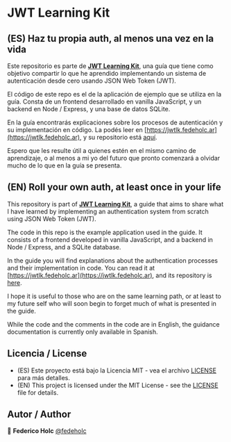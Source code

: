 # JWT Learning Kit

## (ES) Haz tu propia auth, al menos una vez en la vida

Este repositorio es parte de [**JWT Learning Kit**](https://jwtlk.fedeholc.ar), una guía que tiene como objetivo compartir lo que he aprendido implementando un sistema de autenticación desde cero usando JSON Web Token (JWT).

El código de este repo es el de la aplicación de ejemplo que se utiliza en la guía. Consta de un frontend desarrollado en vanilla JavaScript, y un backend en Node / Express, y una base de datos SQLite.

En la guía encontrarás explicaciones sobre los procesos de autenticación y su implementación en código. La podés leer en [https://jwtlk.fedeholc.ar](https://jwtlk.fedeholc.ar), y su repositorio está [aquí](https://www.github.com/fedeholc/jwtlk-doc/).

Espero que les resulte útil a quienes estén en el mismo camino de aprendizaje, o al menos a mi yo del futuro que pronto comenzará a olvidar mucho de lo que en la guía se presenta.

## (EN) Roll your own auth, at least once in your life

This repository is part of [**JWT Learning Kit**](https://jwtlk.fedeholc.ar), a guide that aims to share what I have learned by implementing an authentication system from scratch using JSON Web Token (JWT).

The code in this repo is the example application used in the guide. It consists of a frontend developed in vanilla JavaScript, and a backend in Node / Express, and a SQLite database.

In the guide you will find explanations about the authentication processes and their implementation in code. You can read it at [https://jwtlk.fedeholc.ar](https://jwtlk.fedeholc.ar), and its repository is [here](https://www.github.com/fedeholc/jwtlk-doc/).

I hope it is useful to those who are on the same learning path, or at least to my future self who will soon begin to forget much of what is presented in the guide.

While the code and the comments in the code are in English, the guidance documentation is currently only available in Spanish.

## Licencia / License

- (ES) Este proyecto está bajo la Licencia MIT - vea el archivo [LICENSE](LICENSE) para más detalles.
- (EN) This project is licensed under the MIT License - see the [LICENSE](LICENSE) file for details.

## Autor / Author

👤 **Federico Holc** [@fedeholc](https://github.com/fedeholc)
